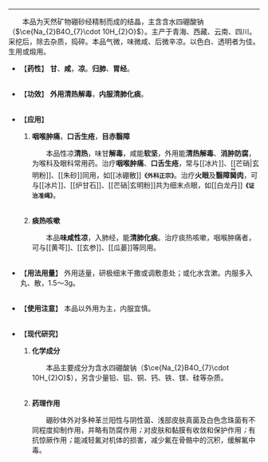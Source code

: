 ---
&emsp;&emsp;本品为天然矿物硼砂经精制而成的结晶，主含含水四硼酸钠（$\ce{Na_{2}B4O_{7}\cdot 10H_{2}O}$）。主产于青海、西藏、云南、四川。采挖后，除去杂质，捣碎。本品气微，味微咸、后微辛凉。以色白、透明者为佳。生用或煅用。

- 【**药性**】
	**甘**、**咸**，**凉**。**归肺**、**胃经**。<br></br>

- 【**功效**】
	**外用清热解毒**，**内服清肺化痰**。<br></br>

- 【**应用**】
	1. **咽喉肿痛**，**口舌生疮**，**目赤翳障**
		
		&emsp;&emsp;本品性凉**清热**，味甘**解毒**，咸能**软坚**，外用能**清热解毒**、**消肿防腐**，为喉科及眼科常用药。治疗**咽喉肿痛**、**口舌生疮**，常与[[冰片]]、[[芒硝|玄明粉]]、[[朱砂]]同用，如[[冰硼散]]**`《外科正宗》`**。治疗**火眼**及**翳障<ruby>胬<rp>(</rp><rt>nǔ</rt><rp>)</rp></ruby>肉**，可与[[冰片]]、[[炉甘石]]、[[芒硝|玄明粉]]共为细末点眼，如[[白龙丹]]**`《证治准绳》`**。<br></br>
	
	2. **痰热咳嗽**
		
		&emsp;&emsp;本品**味咸性凉**，入肺经，能**清肺化痰**。治疗痰热咳嗽，咽喉肿痛者，可与[[黄芩]]、[[玄参]]、[[瓜蒌]]等同用。<br></br>

- 【**用法用量**】
	外用适量，研极细末干撒或调敷患处；或化水含漱。内服多入丸、散，1.5～3g。<br></br>

- 【**使用注意**】
	本品以外用为主，内服宜慎。<br></br>

- 【**现代研究**】
	1. **化学成分**
		
		&emsp;&emsp;本品主要成分为含水四硼酸钠（$\ce{Na_{2}B4O_{7}\cdot 10H_{2}O}$），另含少量铅、铝、铜、钙、铁、镁、硅等杂质。<br></br>
	
	2. **药理作用**
		
		&emsp;&emsp;硼砂体外对多种革兰阳性与阴性菌、浅部皮肤真菌及白色念珠菌有不同程度抑制作用，并略有防腐作用<dfn>；</dfn>对皮肤和黏膜有收敛和保护作用<dfn>；</dfn>有抗惊厥作用<dfn>；</dfn>能减轻氟对机体的损害，减少氟在骨骼中的沉积，缓解氟中毒。